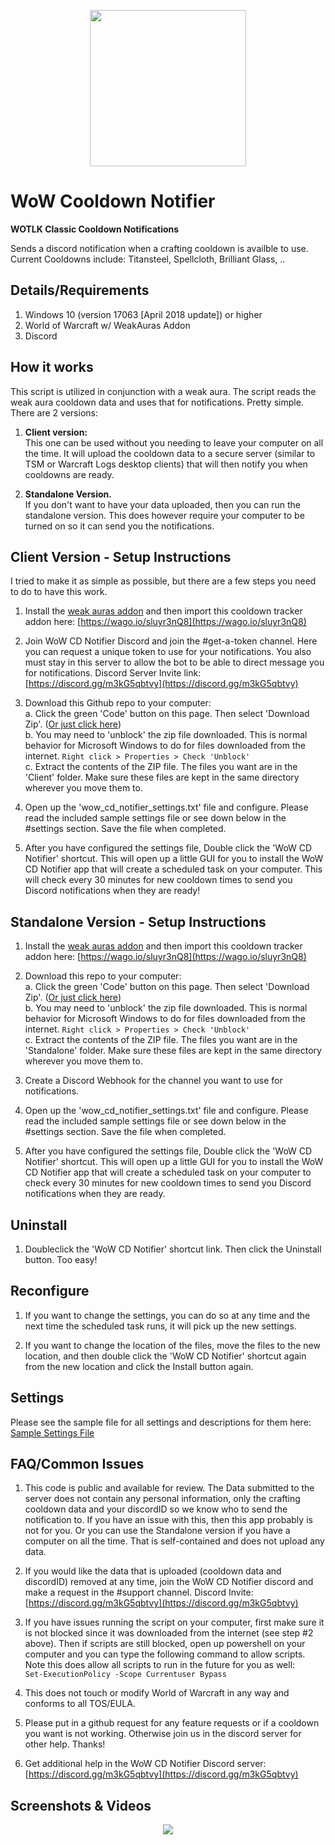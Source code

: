 <p align="center">
<img align="center" src="https://raw.githubusercontent.com/ninthwalker/github/main/img/wowcdnotifier/wotlk_icon.png" width="250"></p>

# WoW Cooldown Notifier
**WOTLK Classic Cooldown Notifications**  

Sends a discord notification when a crafting cooldown is availble to use.  
Current Cooldowns include: Titansteel, Spellcloth, Brilliant Glass, ..  

## Details/Requirements
1. Windows 10 (version 17063 [April 2018 update]) or higher
2. World of Warcraft w/ WeakAuras Addon
3. Discord

## How it works
This script is utilized in conjunction with a weak aura. The script reads the weak aura cooldown data and uses that for notifications. Pretty simple.
There are 2 versions:  

1. **Client version:**  
This one can be used without you needing to leave your computer on all the time. It will upload the cooldown data to a secure server (similar to TSM or Warcraft Logs desktop clients) that will then notify you when cooldowns are ready.  

2. **Standalone Version.**  
If you don't want to have your data uploaded, then you can run the standalone version. This does however require your computer to be turned on so it can send you the notifications.

## Client Version - Setup Instructions  

I tried to make it as simple as possible, but there are a few steps you need to do to have this work.  

1. Install the [weak auras addon](https://www.curseforge.com/wow/addons/weakauras-2) and then import this cooldown tracker addon here: [https://wago.io/sluyr3nQ8](https://wago.io/sluyr3nQ8)  

2. Join WoW CD Notifier Discord and join the #get-a-token channel. Here you can request a unique token to use for your notifications. You also must stay in this server to allow the bot to be able to direct message you for notifications.
Discord Server Invite link: [https://discord.gg/m3kG5qbtvy](https://discord.gg/m3kG5qbtvy)   

3. Download this Github repo to your computer:  
  a. Click the green 'Code' button on this page. Then select 'Download Zip'. ([Or just click here](https://github.com/ninthwalker/WoWCDNotifier/archive/refs/heads/main.zip))  
  b. You may need to 'unblock' the zip file downloaded. This is normal behavior for Microsoft Windows to do for files downloaded from the internet. `Right click > Properties > Check 'Unblock'`  
  c. Extract the contents of the ZIP file. The files you want are in the 'Client' folder. Make sure these files are kept in the same directory wherever you move them to.  

4. Open up the 'wow_cd_notifier_settings.txt' file and configure. Please read the included sample settings file or see down below in the #settings section. Save the file when completed.  

5. After you have configured the settings file, Double click the 'WoW CD Notifier' shortcut. This will open up a little GUI for you to install the WoW CD Notifier app that will create a scheduled task on your computer. This will check every 30 minutes for new cooldown times to send you Discord notifications when they are ready!  

## Standalone Version - Setup Instructions  

1. Install the [weak auras addon](https://www.curseforge.com/wow/addons/weakauras-2) and then import this cooldown tracker addon here: [https://wago.io/sluyr3nQ8](https://wago.io/sluyr3nQ8)  

2. Download this repo to your computer:  
  a. Click the green 'Code' button on this page. Then select 'Download Zip'. ([Or just click here](https://github.com/ninthwalker/WoWCDNotifier/archive/refs/heads/main.zip))  
  b. You may need to 'unblock' the zip file downloaded. This is normal behavior for Microsoft Windows to do for files downloaded from the internet. `Right click > Properties > Check 'Unblock'`  
  c. Extract the contents of the ZIP file. The files you want are in the 'Standalone' folder. Make sure these files are kept in the same directory wherever you move them to.   
  
3. Create a Discord Webhook for the channel you want to use for notifications.  

4. Open up the 'wow_cd_notifier_settings.txt' file and configure. Please read the included sample settings file or see down below in the #settings section. Save the file when completed.   

5. After you have configured the settings file, Double click the 'WoW CD Notifier' shortcut. This will open up a little GUI for you to install the WoW CD Notifier app that will create a scheduled task on your computer to check every 30 minutes for new cooldown times to send you Discord notifications when they are ready.  

## Uninstall  

1. Doubleclick the 'WoW CD Notifier' shortcut link. Then click the Uninstall button. Too easy!

## Reconfigure

1. If you want to change the settings, you can do so at any time and the next time the scheduled task runs, it will pick up the new settings.  

2. If you want to change the location of the files, move the files to the new location, and then double click the 'WoW CD Notifier' shortcut again from the new location and click the Install button again.


## Settings

Please see the sample file for all settings and descriptions for them here: [Sample Settings File](https://github.com/ninthwalker/WoWCDNotifier/blob/main/client/wow_cd_notifier_settings_sample.txt)  

## FAQ/Common Issues  

1. This code is public and available for review. The Data submitted to the server does not contain any personal information, only the crafting cooldown data and your discordID so we know who to send the notification to. If you have an issue with this, then this app probably is not for you. Or you can use the Standalone version if you have a computer on all the time. That is self-contained and does not upload any data.  

2. If you would like the data that is uploaded (cooldown data and discordID) removed at any time, join the WoW CD Notifier discord and make a request in the #support channel. Discord Invite: [https://discord.gg/m3kG5qbtvy](https://discord.gg/m3kG5qbtvy)  

3. If you have issues running the script on your computer, first make sure it is not blocked since it was downloaded from the internet (see step #2 above). Then if scripts are still blocked, open up powershell on your computer and you can type the following command to allow scripts. Note this does allow all scripts to run in the future for you as well:  
`Set-ExecutionPolicy -Scope Currentuser Bypass`  
 
4. This does not touch or modify World of Warcraft in any way and conforms to all TOS/EULA.  

5. Please put in a github request for any feature requests or if a cooldown you want is not working. Otherwise join us in the discord server for other help. Thanks!  

6. Get additional help in the WoW CD Notifier Discord server: [https://discord.gg/m3kG5qbtvy](https://discord.gg/m3kG5qbtvy)  

## Screenshots & Videos  
<p align="center">
<img align="center" src="https://raw.githubusercontent.com/ninthwalker/github/main/img/wowcdnotifier/wow_cd_notifier_github_img1.png"></p>
